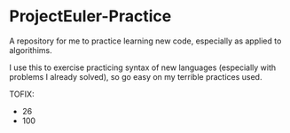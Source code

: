 # ProjectEuler-Practice
A repository for me to practice learning new code, especially as applied to algorithims.

I use this to exercise practicing syntax of new languages (especially with problems I already solved), so go easy on my terrible practices used.

TOFIX:
* 26
* 100
